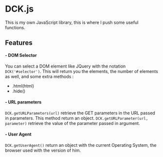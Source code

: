 DCK.js
======

This is my own JavaScript library, this is where I push some useful functions.


## Features
#### - DOM Selector

You can select a DOM element like JQuery with the notation `DCK('#selector')`.
This will return you the elements, the number of elements as well, and some extra methods :

- .html(html)
- .hide()


#### - URL parameters
`DCK.getURLParameters(url)` retrieve the GET parameters in the URL passed in parameters. This method return an object.
`DCK.getURLParameter(url, parameter)` retrieve the value of the parameter passed in argument.

#### - User Agent
`DCK.getUserAgent()` return an object with the current Operating System, the browser used with the version of him.


